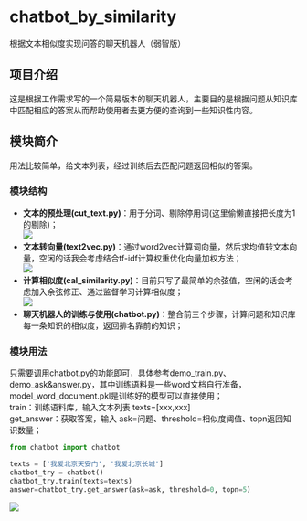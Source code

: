 # chatbot_by_similarity
根据文本相似度实现问答的聊天机器人（弱智版）

## 项目介绍
这是根据工作需求写的一个简易版本的聊天机器人，主要目的是根据问题从知识库中匹配相应的答案从而帮助使用者去更方便的查询到一些知识性内容。<br>

## 模块简介
用法比较简单，给文本列表，经过训练后去匹配问题返回相似的答案。<br>
### 模块结构
* **文本的预处理(cut_text.py)**：用于分词、剔除停用词(这里偷懒直接把长度为1的剔除)；<br>
![](https://github.com/renjunxiang/chatbot_by_similarity/blob/master/picture/cut_texts.jpg)<br>
* **文本转向量(text2vec.py)**：通过word2vec计算词向量，然后求均值转文本向量，空闲的话我会考虑结合tf-idf计算权重优化向量加权方法；<br>
![](https://github.com/renjunxiang/chatbot_by_similarity/blob/master/picture/text2vec.jpg)<br>
* **计算相似度(cal_similarity.py)**：目前只写了最简单的余弦值，空闲的话会考虑加入余弦修正、通过监督学习计算相似度；<br>
![](https://github.com/renjunxiang/chatbot_by_similarity/blob/master/picture/cal_similarity.jpg)<br>
* **聊天机器人的训练与使用(chatbot.py)**：整合前三个步骤，计算问题和知识库每一条知识的相似度，返回排名靠前的知识；<br>

### 模块用法
只需要调用chatbot.py的功能即可，具体参考demo_train.py、demo_ask&answer.py，其中训练语料是一些word文档自行准备，model_word_document.pkl是训练好的模型可以直接使用；<br>
train：训练语料库，输入文本列表 texts=[xxx,xxx]<br>
get_answer：获取答案，输入 ask=问题、threshold=相似度阈值、topn返回知识数量；<br>
``` python
from chatbot import chatbot

texts = ['我爱北京天安门', '我爱北京长城']
chatbot_try = chatbot()
chatbot_try.train(texts=texts)
answer=chatbot_try.get_answer(ask=ask, threshold=0, topn=5)
```
![](https://github.com/renjunxiang/chatbot_by_similarity/blob/master/picture/chatbot.jpg)<br>